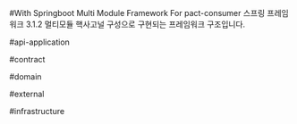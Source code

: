 #With Springboot Multi Module Framework For pact-consumer 
스프링 프레임워크 3.1.2 멀티모듈 핵사고널 구성으로 구현되는 프레임워크 구조입니다.

#api-application

#contract

#domain

#external

#infrastructure

